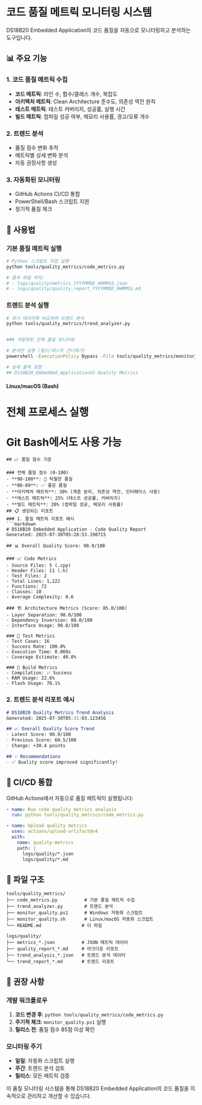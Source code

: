 # 코드 품질 메트릭 모니터링 시스템

DS18B20 Embedded Application의 코드 품질을 자동으로 모니터링하고 분석하는 도구입니다.

## 📊 주요 기능

### 1. 코드 품질 메트릭 수집
- **코드 메트릭**: 라인 수, 함수/클래스 개수, 복잡도
- **아키텍처 메트릭**: Clean Architecture 준수도, 의존성 역전 원칙
- **테스트 메트릭**: 테스트 커버리지, 성공률, 실행 시간
- **빌드 메트릭**: 컴파일 성공 여부, 메모리 사용률, 경고/오류 개수

### 2. 트렌드 분석
- 품질 점수 변화 추적
- 메트릭별 상세 변화 분석
- 자동 권장사항 생성

### 3. 자동화된 모니터링
- GitHub Actions CI/CD 통합
- PowerShell/Bash 스크립트 지원
- 정기적 품질 체크

## 🚀 사용법

### 기본 품질 메트릭 실행
```bash
# Python 스크립트 직접 실행
python tools/quality_metrics/code_metrics.py

# 결과 파일 위치:
# - logs/quality/metrics_YYYYMMDD_HHMMSS.json
# - logs/quality/quality_report_YYYYMMDD_HHMMSS.md
```

### 트렌드 분석 실행
```bash
# 과거 데이터와 비교하여 트렌드 분석
python tools/quality_metrics/trend_analyzer.py


### 자동화된 전체 품질 모니터링

# 분석만 실행 (빌드/테스트 건너뛰기)
powershell -ExecutionPolicy Bypass -File tools/quality_metrics/monitor_quality.ps1 -SkipBuild -SkipTest

# 상세 출력 포함
## DS18B20_Embedded_ApplicationV2 Quality Metrics
```

#### Linux/macOS (Bash)
# 전체 프로세스 실행

# Git Bash에서도 사용 가능
```
## 📈 품질 점수 기준

### 전체 품질 점수 (0-100)
- **90-100**: 🎉 탁월한 품질
- **80-89**: ✅ 좋은 품질
- **아키텍처 메트릭**: 30% (계층 분리, 의존성 역전, 인터페이스 사용)
- **테스트 메트릭**: 25% (테스트 성공률, 커버리지)
- **빌드 메트릭**: 20% (컴파일 성공, 메모리 사용률)
## 📋 생성되는 리포트
### 1. 품질 메트릭 리포트 예시
```markdown
# DS18B20 Embedded Application - Code Quality Report
Generated: 2025-07-30T05:28:53.190715

## 📊 Overall Quality Score: 90.9/100

### 📈 Code Metrics
- Source Files: 5 (.cpp)
- Header Files: 11 (.h)
- Test Files: 2
- Total Lines: 1,222
- Functions: 72
- Classes: 10
- Average Complexity: 0.6

### 🏗️ Architecture Metrics (Score: 85.0/100)
- Layer Separation: 90.0/100
- Dependency Inversion: 80.0/100
- Interface Usage: 90.0/100

### 🧪 Test Metrics
- Test Cases: 16
- Success Rate: 100.0%
- Execution Time: 0.860s
- Coverage Estimate: 40.0%

### 🔨 Build Metrics
- Compilation: ✅ Success
- RAM Usage: 22.6%
- Flash Usage: 70.1%
```

### 2. 트렌드 분석 리포트 예시
```markdown
# DS18B20 Quality Metrics Trend Analysis
Generated: 2025-07-30T05:31:03.123456

## 📈 Overall Quality Score Trend
- Latest Score: 90.9/100
- Previous Score: 60.5/100
- Change: +30.4 points

## 💡 Recommendations
- ✅ Quality score improved significantly!
```

## 🔧 CI/CD 통합

GitHub Actions에서 자동으로 품질 메트릭이 실행됩니다:

```yaml
- name: Run code quality metrics analysis
  run: python tools/quality_metrics/code_metrics.py

- name: Upload quality metrics
  uses: actions/upload-artifact@v4
  with:
    name: quality-metrics
    path: |
      logs/quality/*.json
      logs/quality/*.md
```

## 📁 파일 구조

```
tools/quality_metrics/
├── code_metrics.py          # 기본 품질 메트릭 수집
├── trend_analyzer.py        # 트렌드 분석
├── monitor_quality.ps1      # Windows 자동화 스크립트
├── monitor_quality.sh       # Linux/macOS 자동화 스크립트
└── README.md               # 이 파일

logs/quality/
├── metrics_*.json          # JSON 메트릭 데이터
├── quality_report_*.md     # 마크다운 리포트
├── trend_analysis_*.json   # 트렌드 분석 데이터
└── trend_report_*.md       # 트렌드 리포트
```

## 🎯 권장 사항

### 개발 워크플로우
1. **코드 변경 후**: `python tools/quality_metrics/code_metrics.py`
2. **주기적 체크**: `monitor_quality.ps1` 실행
3. **릴리스 전**: 품질 점수 85점 이상 확인

### 모니터링 주기
- **일일**: 자동화 스크립트 실행
- **주간**: 트렌드 분석 검토
- **릴리스**: 모든 메트릭 검증

이 품질 모니터링 시스템을 통해 DS18B20 Embedded Application의 코드 품질을 지속적으로 관리하고 개선할 수 있습니다.
